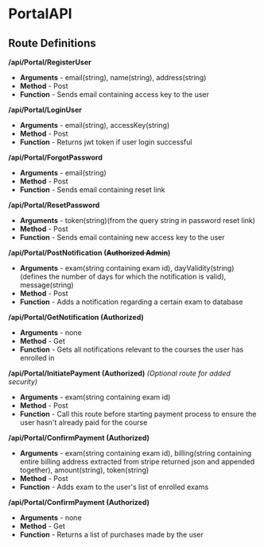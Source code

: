 # PortalAPI

## Route Definitions

**/api/Portal/RegisterUser**

- **Arguments** \- email(string), name(string), address(string)
- **Method** \- Post
- **Function** \- Sends email containing access key to the user

**/api/Portal/LoginUser**

- **Arguments** \- email(string), accessKey(string)
- **Method** \- Post
- **Function** \- Returns jwt token if user login successful

**/api/Portal/ForgotPassword**

- **Arguments** \- email(string)
- **Method** \- Post
- **Function** \- Sends email containing reset link

**/api/Portal/ResetPassword**

- **Arguments** \- token(string)(from the query string in password reset link)
- **Method** \- Post
- **Function** \- Sends email containing new access key to the user

**/api/Portal/PostNotification (~~Authorized Admin~~)**

- **Arguments** \- exam(string containing exam id), dayValidity(string)(defines the number of days for which the notification is valid), message(string)
- **Method** \- Post
- **Function** \- Adds a notification regarding a certain exam to database

**/api/Portal/GetNotification (Authorized)**

- **Arguments** \- none
- **Method** \- Get
- **Function** \- Gets all notifications relevant to the courses the user has enrolled in 

**/api/Portal/InitiatePayment (Authorized)** *(Optional route for added security)*

- **Arguments** \- exam(string containing exam id)
- **Method** \- Post
- **Function** \- Call this route before starting payment process to ensure the user hasn't already paid for the course 

**/api/Portal/ConfirmPayment (Authorized)**

- **Arguments** \- exam(string containing exam id), billing(string containing entire billing address extracted from stripe returned json and appended together), amount(string), token(string)
- **Method** \- Post
- **Function** \- Adds exam to the user's list of enrolled exams

**/api/Portal/ConfirmPayment (Authorized)**

- **Arguments** \- none
- **Method** \- Get
- **Function** \- Returns a list of purchases made by the user
